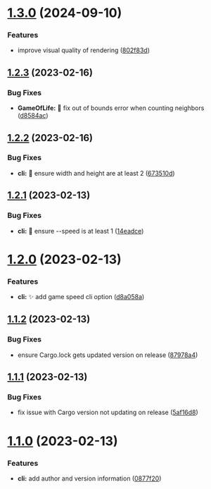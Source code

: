 # [1.3.0](https://github.com/Pragma8123/game-of-life/compare/v1.2.3...v1.3.0) (2024-09-10)


### Features

* improve visual quality of rendering ([802f83d](https://github.com/Pragma8123/game-of-life/commit/802f83d8a1930bff290ea050fef3fe746e601926))

## [1.2.3](https://github.com/Pragma8123/game-of-life/compare/v1.2.2...v1.2.3) (2023-02-16)


### Bug Fixes

* **GameOfLife:** :bug: fix out of bounds error when counting neighbors ([d8584ac](https://github.com/Pragma8123/game-of-life/commit/d8584ac8f4dbec1e0d0c8b1839f6fc0a221412f6))

## [1.2.2](https://github.com/Pragma8123/game-of-life/compare/v1.2.1...v1.2.2) (2023-02-16)


### Bug Fixes

* **cli:** :bug: ensure width and height are at least 2 ([673510d](https://github.com/Pragma8123/game-of-life/commit/673510dc4033bab824f1b2f3459d6f3a7412074c))

## [1.2.1](https://github.com/Pragma8123/game-of-life/compare/v1.2.0...v1.2.1) (2023-02-13)


### Bug Fixes

* **cli:** :bug: ensure --speed is at least 1 ([14eadce](https://github.com/Pragma8123/game-of-life/commit/14eadcec0c851cf8dc5e98063e23c509566c0a36))

# [1.2.0](https://github.com/Pragma8123/game-of-life/compare/v1.1.2...v1.2.0) (2023-02-13)


### Features

* **cli:** :sparkles: add game speed cli option ([d8a058a](https://github.com/Pragma8123/game-of-life/commit/d8a058a58d8daddfc141477e8942d7a3097f206a))

## [1.1.2](https://github.com/Pragma8123/game-of-life/compare/v1.1.1...v1.1.2) (2023-02-13)


### Bug Fixes

* ensure Cargo.lock gets updated version on release ([87978a4](https://github.com/Pragma8123/game-of-life/commit/87978a4fcf14f462578972427f52eff0816728bc))

## [1.1.1](https://github.com/Pragma8123/game-of-life/compare/v1.1.0...v1.1.1) (2023-02-13)


### Bug Fixes

* fix issue with Cargo version not updating on release ([5af16d8](https://github.com/Pragma8123/game-of-life/commit/5af16d879a995415c1e1abc1122ac1c8d9e8ef62))

# [1.1.0](https://github.com/Pragma8123/game-of-life/compare/v1.0.0...v1.1.0) (2023-02-13)


### Features

* **cli:** add author and version information ([0877f20](https://github.com/Pragma8123/game-of-life/commit/0877f206559fb7ade118cf4320d69e9f80745f33))
